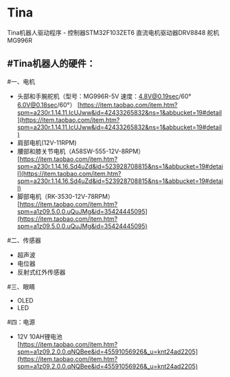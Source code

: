 # Tina
Tina机器人驱动程序 - 控制器STM32F103ZET6 直流电机驱动器DRV8848 舵机MG996R

#Tina机器人的硬件：
-------------------------
#一、电机
* 头部和手腕舵机（型号：MG996R-5V 速度：4.8V@0.19sec/60° 6.0V@0.18sec/60°）
[https://item.taobao.com/item.htm?spm=a230r.1.14.11.IcUJww&id=42433265832&ns=1&abbucket=19#detail](https://item.taobao.com/item.htm?spm=a230r.1.14.11.IcUJww&id=42433265832&ns=1&abbucket=19#detail)
* 肩部电机(12V-11RPM)<br>
[]()
* 腰部和膝关节电机（A58SW-555-12V-8RPM）<br>
[https://item.taobao.com/item.htm?spm=a230r.1.14.16.Sd4uZd&id=523928708815&ns=1&abbucket=19#detail](https://item.taobao.com/item.htm?spm=a230r.1.14.16.Sd4uZd&id=523928708815&ns=1&abbucket=19#detail)
* 脚部电机（RK-3530-12V-78RPM） <br>
[https://item.taobao.com/item.htm?spm=a1z09.5.0.0.uQuJMg&id=35424445095](https://item.taobao.com/item.htm?spm=a1z09.5.0.0.uQuJMg&id=35424445095)

#二、传感器
* 超声波
* 电位器
* 反射式红外传感器

#三、眼睛
* OLED
* LED

#四：电源
* 12V 10AH锂电池<br>
[https://item.taobao.com/item.htm?spm=a1z09.2.0.0.qNQBee&id=45591056926&_u=knt24ad2205](https://item.taobao.com/item.htm?spm=a1z09.2.0.0.qNQBee&id=45591056926&_u=knt24ad2205) 




